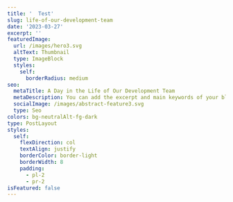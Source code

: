 ```yaml
---
title: '  Test'
slug: life-of-our-development-team
date: '2023-03-27'
excerpt: ''
featuredImage:
  url: /images/hero3.svg
  altText: Thumbnail
  type: ImageBlock
  styles:
    self:
      borderRadius: medium
seo:
  metaTitle: A Day in the Life of Our Development Team
  metaDescription: You can add the excerpt and main keywords of your blog post here.
  socialImage: /images/abstract-feature3.svg
  type: Seo
colors: bg-neutralAlt-fg-dark
type: PostLayout
styles:
  self:
    flexDirection: col
    textAlign: justify
    borderColor: border-light
    borderWidth: 8
    padding:
      - pl-2
      - pr-2
isFeatured: false
---
```

